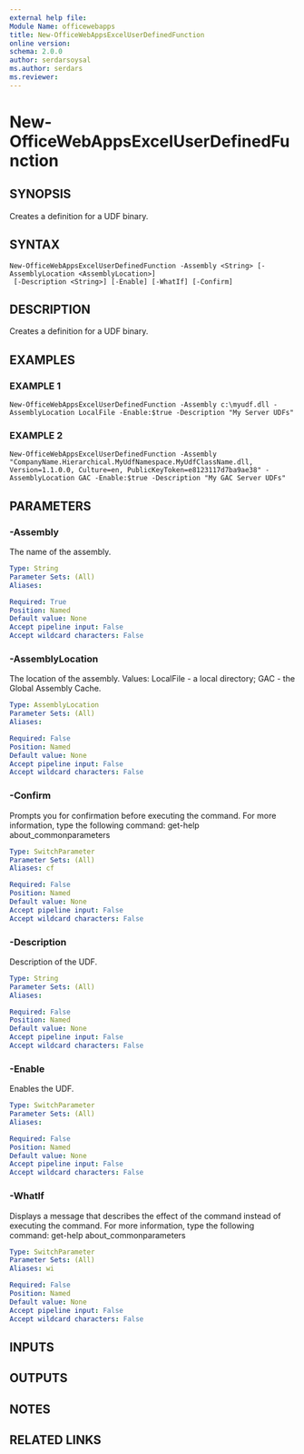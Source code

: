 ```yaml
---
external help file:
Module Name: officewebapps
title: New-OfficeWebAppsExcelUserDefinedFunction
online version:
schema: 2.0.0
author: serdarsoysal
ms.author: serdars
ms.reviewer:
---
```


# New-OfficeWebAppsExcelUserDefinedFunction

## SYNOPSIS
Creates a definition for a UDF binary.

## SYNTAX

```
New-OfficeWebAppsExcelUserDefinedFunction -Assembly <String> [-AssemblyLocation <AssemblyLocation>]
 [-Description <String>] [-Enable] [-WhatIf] [-Confirm]
```

## DESCRIPTION
Creates a definition for a UDF binary.

## EXAMPLES

### EXAMPLE 1
```
New-OfficeWebAppsExcelUserDefinedFunction -Assembly c:\myudf.dll -AssemblyLocation LocalFile -Enable:$true -Description "My Server UDFs"
```

### EXAMPLE 2
```
New-OfficeWebAppsExcelUserDefinedFunction -Assembly "CompanyName.Hierarchical.MyUdfNamespace.MyUdfClassName.dll, Version=1.1.0.0, Culture=en, PublicKeyToken=e8123117d7ba9ae38" -AssemblyLocation GAC -Enable:$true -Description "My GAC Server UDFs"
```

## PARAMETERS

### -Assembly
The name of the assembly.

```yaml
Type: String
Parameter Sets: (All)
Aliases:

Required: True
Position: Named
Default value: None
Accept pipeline input: False
Accept wildcard characters: False
```

### -AssemblyLocation
The location of the assembly.
Values: LocalFile - a local directory; GAC - the Global Assembly Cache.

```yaml
Type: AssemblyLocation
Parameter Sets: (All)
Aliases:

Required: False
Position: Named
Default value: None
Accept pipeline input: False
Accept wildcard characters: False
```

### -Confirm
Prompts you for confirmation before executing the command.
For more information, type the following command: get-help about_commonparameters

```yaml
Type: SwitchParameter
Parameter Sets: (All)
Aliases: cf

Required: False
Position: Named
Default value: None
Accept pipeline input: False
Accept wildcard characters: False
```

### -Description
Description of the UDF.

```yaml
Type: String
Parameter Sets: (All)
Aliases:

Required: False
Position: Named
Default value: None
Accept pipeline input: False
Accept wildcard characters: False
```

### -Enable
Enables the UDF.

```yaml
Type: SwitchParameter
Parameter Sets: (All)
Aliases:

Required: False
Position: Named
Default value: None
Accept pipeline input: False
Accept wildcard characters: False
```

### -WhatIf
Displays a message that describes the effect of the command instead of executing the command.
For more information, type the following command: get-help about_commonparameters

```yaml
Type: SwitchParameter
Parameter Sets: (All)
Aliases: wi

Required: False
Position: Named
Default value: None
Accept pipeline input: False
Accept wildcard characters: False
```

## INPUTS

## OUTPUTS

## NOTES

## RELATED LINKS
